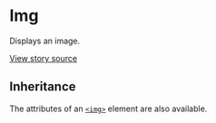 # Img

Displays an image.

[View story source](https://github.com/balena-io-modules/rendition/blob/master/src/components/Img/story.js)

## Inheritance

The attributes of an [`<img>`](https://developer.mozilla.org/en-US/docs/Web/HTML/Element/img) element are also available.
